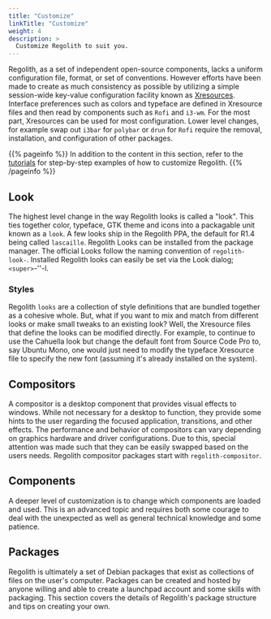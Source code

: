 ```yaml
---
title: "Customize"
linkTitle: "Customize"
weight: 4
description: >
  Customize Regolith to suit you.
---
```


Regolith, as a set of independent open-source components, lacks a uniform configuration file, format, or set of conventions.  However efforts have been made to create as much consistency as possible by utilizing a simple session-wide key-value configuration facility known as [Xresources](https://wiki.debian.org/Xresources).  Interface preferences such as colors and typeface are defined in Xresource files and then read by components such as `Rofi` and `i3-wm`.  For the most part, Xresources can be used for most configuration.  Lower level changes, for example swap out `i3bar` for `polybar` or `drun` for `Rofi` require the removal, installation, and configuration of other packages.

{{% pageinfo %}}
In addition to the content in this section, refer to the [tutorials](../howto) for step-by-step examples of how to customize Regolith.
{{% /pageinfo %}}

## Look

The highest level change in the way Regolith looks is called a "look".  This ties together color, typeface, GTK theme and icons into a packagable unit known as a <code>look</code>.  A few looks ship in the Regolith PPA, the default for R1.4 being called `lascaille`.  Regolith Looks can be installed from the package manager.  The official Looks follow the naming convention of `regolith-look-`.  Installed Regolith looks can easily be set via the Look dialog; `<super>`-'<alt>'-l.

### Styles

Regolith <code>looks</code> are a collection of style definitions that are bundled together as a cohesive whole.  But, what if you want to mix and match from different looks or make small tweaks to an existing look?  Well, the Xresource files that define the looks can be modified directly.  For example, to continue to use the Cahuella look but change the default font from Source Code Pro to, say Ubuntu Mono, one would just need to modify the typeface Xresource file to specify the new font (assuming it's already installed on the system).

## Compositors

A compositor is a desktop component that provides visual effects to windows. While not necessary for a desktop to function, they provide some hints to the user regarding the focused application, transitions, and other effects.  The performance and behavior of compositors can vary depending on graphics hardware and driver configurations.  Due to this, special attention was made such that they can be easily swapped based on the users needs.  Regolith compositor packages start with `regolith-compositor`.

## Components

A deeper level of customization is to change which components are loaded and used.  This is an advanced topic and requires both some courage to deal with the unexpected as well as general technical knowledge and some patience.  

## Packages

Regolith is ultimately a set of Debian packages that exist as collections of files on the user's computer. Packages can be created and hosted by anyone willing and able to create a launchpad account and some skills with packaging.  This section covers the details of Regolith's package structure and tips on creating your own.